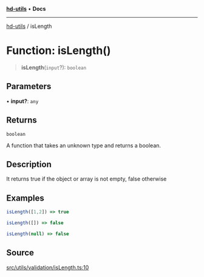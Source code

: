 [**hd-utils**](../README.md) • **Docs**

***

[hd-utils](../globals.md) / isLength

# Function: isLength()

> **isLength**(`input`?): `boolean`

## Parameters

• **input?**: `any`

## Returns

`boolean`

A function that takes an unknown type and returns a boolean.

## Description

It returns true if the object or array is not empty, false otherwise

## Examples

```ts
isLength([1,2]) => true
```

```ts
isLength([]) => false
```

```ts
isLength(null) => false
```

## Source

[src/utils/validation/isLength.ts:10](https://github.com/AhmadHddad/h-utils/blob/b1dfa95e218c9605f39fc234662ef50e62fadcb8/src/utils/validation/isLength.ts#L10)
